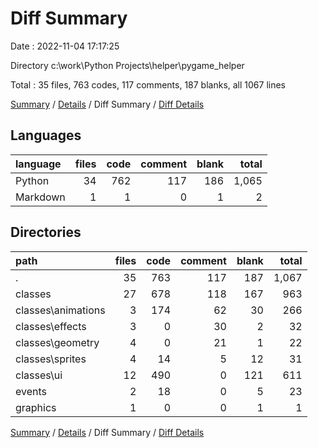 # Diff Summary

Date : 2022-11-04 17:17:25

Directory c:\\work\\Python Projects\\helper\\pygame_helper

Total : 35 files,  763 codes, 117 comments, 187 blanks, all 1067 lines

[Summary](results.md) / [Details](details.md) / Diff Summary / [Diff Details](diff-details.md)

## Languages
| language | files | code | comment | blank | total |
| :--- | ---: | ---: | ---: | ---: | ---: |
| Python | 34 | 762 | 117 | 186 | 1,065 |
| Markdown | 1 | 1 | 0 | 1 | 2 |

## Directories
| path | files | code | comment | blank | total |
| :--- | ---: | ---: | ---: | ---: | ---: |
| . | 35 | 763 | 117 | 187 | 1,067 |
| classes | 27 | 678 | 118 | 167 | 963 |
| classes\\animations | 3 | 174 | 62 | 30 | 266 |
| classes\\effects | 3 | 0 | 30 | 2 | 32 |
| classes\\geometry | 4 | 0 | 21 | 1 | 22 |
| classes\\sprites | 4 | 14 | 5 | 12 | 31 |
| classes\\ui | 12 | 490 | 0 | 121 | 611 |
| events | 2 | 18 | 0 | 5 | 23 |
| graphics | 1 | 0 | 0 | 1 | 1 |

[Summary](results.md) / [Details](details.md) / Diff Summary / [Diff Details](diff-details.md)